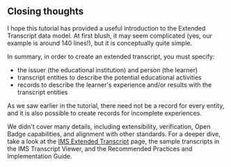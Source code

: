 ## <a id="closing-thoughts"></a> Closing thoughts

I hope this tutorial has provided a useful introduction to the Extended Transcript data model. At first blush, it may seem complicated (yes, our example is around 140 lines!), but it is conceptually quite simple.

In summary, in order to create an extended transcript, you must specify:
* the issuer (the educational institution) and person (the learner)
* transcript entities to describe the potential educational activities
* records to describe the learner's experience and/or results with the transcript entities

As we saw earlier in the tutorial, there need not be a record for every entity, and it is also possible to create records for incomplete experiences.

We didn't cover many details, including extensibility, verification, Open Badge capabilities, and alignment with other standards. For a deeper dive, take a look at the [IMS Extended Transcript](http://www.imsglobal.org/activity/extended-transcript) page, the sample transcripts in the IMS Transcript Viewer, and the Recommended Practices and Implementation Guide.
